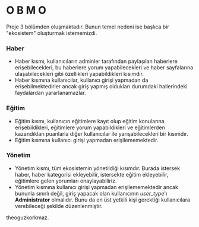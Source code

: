 # O B M O

Proje 3 bölümden oluşmaktadır. Bunun temel nedeni ise başlıca bir "ekosistem" oluşturmak istememizdi.

### Haber
- Haber kısmı, kullanıcıların adminler tarafından paylaşılan haberlere erişebilecekleri, bu haberlere yorum yapabilecekleri ve haber sayfalarına ulaşabilecekleri gibi özellikleri yapabildikleri kısımdır.
- Haber kısmına kullanıcılar, kullanıcı girişi yapmadan da erişebilmektedirler ancak giriş yapmış oldukları durumdaki hallerindeki faydalardan yararlanamazlar.

### Eğitim
- Eğitim kısmı, kullanıcın eğitimlere kayıt olup eğitim konularına erişebildikleri, eğitimlere yorum yapabildikleri ve eğitimlerden kazandıkları puanlarla diğer kullanıcılar ile yarışabilecekleri bir kısımdır.
- Eğitim kısmına kullanıcı girişi yapmadan erişilememektedir.

### Yönetim
- Yönetim kısmı, tüm ekosistemin yönetildiği kısımdır. Burada istersek haber, haber kategorisi ekleyebilir, istersekte eğitim ekleyebilir, eğitimlere gelen yorumları onaylayabiliriz.
- Yönetim kısmına kullanıcı girişi yapmadan erişilememektedir ancak bununla sınırlı değil, giriş yapacak olan kullanıcının *user_type*'ı **Administrator** olmalıdır. Bunu da en üst yetkili kişi gerektiği kullanıcılara verebileceği şekilde düzenlenmiştir.

theoguzkorkmaz.
